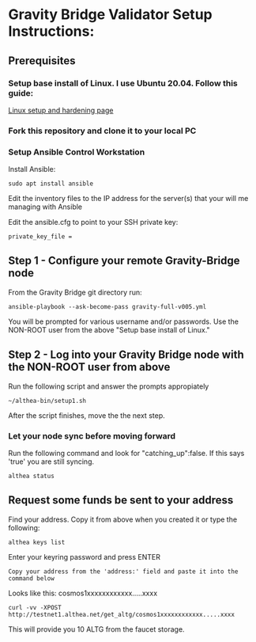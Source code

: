 # Gravity Bridge Validator Setup Instructions:

## Prerequisites

### Setup base install of Linux.  I use Ubuntu 20.04.  Follow this guide:

[Linux setup and hardening page](https://github.com/lightiv/SkyNet/wiki/Ubuntu-Linux-Install-Guide)


### Fork this repository and clone it to your local PC

### Setup Ansible Control Workstation

Install Ansible:
```
sudo apt install ansible
```

Edit the inventory files to the IP address for the server(s) that your will me managing with Ansible

Edit the ansible.cfg to point to your SSH private key: 
```
private_key_file = 
```

## Step 1 - Configure your remote Gravity-Bridge node

From the Gravity Bridge git directory run:

```
ansible-playbook --ask-become-pass gravity-full-v005.yml
```

You will be prompted for various username and/or passwords.  Use the NON-ROOT user from the above "Setup base install of Linux."

## Step 2 - Log into your Gravity Bridge node with the NON-ROOT user from above

Run the following script and answer the prompts appropiately
```
~/althea-bin/setup1.sh
```

After the script finishes, move the the next step.


### Let your node sync before moving forward

Run the following command and look for "catching_up":false. If this says 'true' you are still syncing.

```
althea status
```

## Request some funds be sent to your address

Find your address.  Copy it from above when you created it or type the following:

```
althea keys list
```

Enter your keyring password and press ENTER

```
Copy your address from the 'address:' field and paste it into the command below
```

Looks like this: cosmos1xxxxxxxxxxxx.....xxxx

```
curl -vv -XPOST http://testnet1.althea.net/get_altg/cosmos1xxxxxxxxxxxx.....xxxx
```

This will provide you 10 ALTG from the faucet storage.
